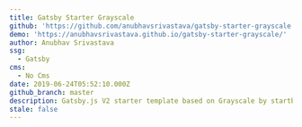 ```yaml
---
title: Gatsby Starter Grayscale
github: 'https://github.com/anubhavsrivastava/gatsby-starter-grayscale'
demo: 'https://anubhavsrivastava.github.io/gatsby-starter-grayscale/'
author: Anubhav Srivastava
ssg:
  - Gatsby
cms:
  - No Cms
date: 2019-06-24T05:52:10.000Z
github_branch: master
description: Gatsby.js V2 starter template based on Grayscale by startbootstrap
stale: false
---
```

